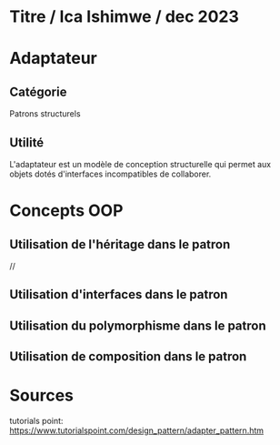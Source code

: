 # Titre  / Ica Ishimwe / dec 2023
# Adaptateur
## Catégorie
Patrons structurels
## Utilité
L'adaptateur est un modèle de conception structurelle qui permet aux objets dotés d'interfaces incompatibles de collaborer.
# Concepts OOP
## Utilisation de l'héritage dans le patron
//
## Utilisation d'interfaces dans le patron
## Utilisation du polymorphisme dans le patron
## Utilisation de composition dans le patron
# Sources
tutorials point: https://www.tutorialspoint.com/design_pattern/adapter_pattern.htm














